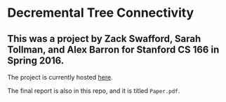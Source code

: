 # Decremental Tree Connectivity

## This was a project by Zack Swafford, Sarah Tollman, and Alex Barron for Stanford CS 166 in Spring 2016.


The project is currently hosted [here](http://web.stanford.edu/~stollman/DecrementalTreeConnectivity/).


The final report is also in this repo, and it is titled `Paper.pdf`.
